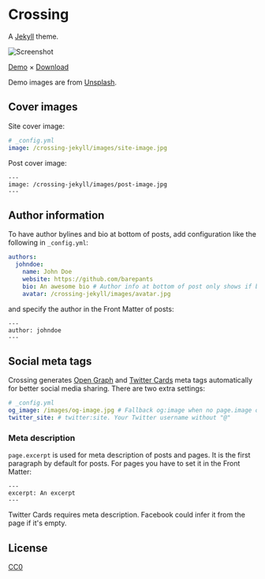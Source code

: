 # Crossing

A [Jekyll](https://jekyllrb.com/) theme.

![Screenshot](screenshot.png?raw=true)

[Demo](https://barepants.github.io/crossing-jekyll/) × [Download](https://github.com/barepants/crossing-jekyll/archive/gh-pages.zip)

Demo images are from [Unsplash](https://unsplash.com/).


## Cover images

Site cover image:

```yml
# _config.yml
image: /crossing-jekyll/images/site-image.jpg
```

Post cover image:

    ---
    image: /crossing-jekyll/images/post-image.jpg
    ---


## Author information

To have author bylines and bio at bottom of posts, add configuration like the following in `_config.yml`:

```yml
authors:
  johndoe:
    name: John Doe
    website: https://github.com/barepants
    bio: An awesome bio # Author info at bottom of post only shows if bio exists
    avatar: /crossing-jekyll/images/avatar.jpg
```

and specify the author in the Front Matter of posts:

    ---
    author: johndoe
    ---


## Social meta tags

Crossing generates [Open Graph](https://developers.facebook.com/docs/sharing/webmasters) and [Twitter Cards](https://dev.twitter.com/cards/overview) meta tags automatically for better social media sharing. There are two extra settings:

```yml
# _config.yml
og_image: /images/og-image.jpg # Fallback og:image when no page.image or site.image. at least 200 x 200px.
twitter_site: # twitter:site. Your Twitter username without "@"
```

### Meta description

`page.excerpt` is used for meta description of posts and pages. It is the first paragraph by default for posts. For pages you have to set it in the Front Matter:

    ---
    excerpt: An excerpt
    ---

Twitter Cards requires meta description. Facebook could infer it from the page if it's empty.


## License

[CC0](LICENSE)
